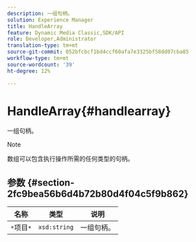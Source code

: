 ```yaml
---
description: 一组句柄。
solution: Experience Manager
title: HandleArray
feature: Dynamic Media Classic,SDK/API
role: Developer,Administrator
translation-type: tm+mt
source-git-commit: 052bfcbcf1bd4ccf60afa7e3325bf58dd07cba85
workflow-type: tm+mt
source-wordcount: '39'
ht-degree: 12%

---
```



# HandleArray{#handlearray}

一组句柄。

>[!NOTE]
>
>数组可以包含执行操作所需的任何类型的句柄。

## 参数 {#section-2fc9bea56b6d4b72b80d4f04c5f9b862}

| 名称 | 类型 | 说明 |
|---|---|---|
| `*`项目`*` | `xsd:string` | 一组句柄。 |

